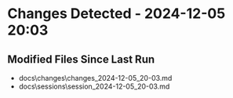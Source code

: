 # Changes Detected - 2024-12-05 20:03

## Modified Files Since Last Run

- docs\changes\changes_2024-12-05_20-03.md
- docs\sessions\session_2024-12-05_20-03.md
